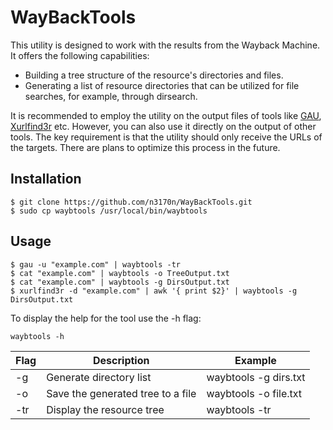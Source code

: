 # WayBackTools

This utility is designed to work with the results from the Wayback Machine. It offers the following capabilities:
- Building a tree structure of the resource's directories and files.
- Generating a list of resource directories that can be utilized for file searches, for example, through dirsearch.

It is recommended to employ the utility on the output files of tools like [GAU](https://github.com/lc/gau#from-source), [Xurlfind3r](https://github.com/hueristiq/xurlfind3r) etc. 
However, you can also use it directly on the output of other tools. The key requirement is that the utility should only receive the URLs of the targets. There are plans to optimize this process in the future.

## Installation

```
$ git clone https://github.com/n3170n/WayBackTools.git
$ sudo cp waybtools /usr/local/bin/waybtools
```

## Usage
```
$ gau -u "example.com" | waybtools -tr
$ cat "example.com" | waybtools -o TreeOutput.txt
$ cat "example.com" | waybtools -g DirsOutput.txt
$ xurlfind3r -d "example.com" | awk '{ print $2}' | waybtools -g DirsOutput.txt
```
To display the help for the tool use the -h flag:
```
waybtools -h
```

|Flag|Description|Example| 
|----|----|----|
| -g  | Generate  directory list | waybtools -g dirs.txt    |
| -o  | Save the generated tree to a file | waybtools -o file.txt |
| -tr | Display the resource tree | waybtools -tr               |

